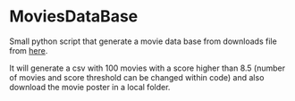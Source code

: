 # MoviesDataBase


Small python script that generate a movie data base from downloads file from [here](https://www.kaggle.com/neha1703/movie-genre-from-its-poster?select=MovieGenre.csv).

It will generate a csv with  100 movies with a score higher than 8.5 (number of movies and score threshold can be changed within code) and also download the movie poster in a local folder.
